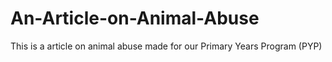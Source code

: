 # An-Article-on-Animal-Abuse
This is a article on animal abuse made for our Primary Years Program (PYP)

